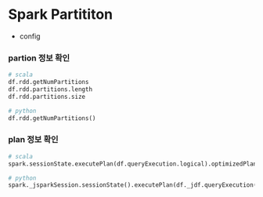 # Spark Partititon


- config 

###  partion 정보 확인


```python
# scala
df.rdd.getNumPartitions
df.rdd.partitions.length
df.rdd.partitions.size

# python
df.rdd.getNumPartitions()


```

### plan  정보 확인


```python
# scala
spark.sessionState.executePlan(df.queryExecution.logical).optimizedPlan.stats.sizeInBytes

# python
spark._jsparkSession.sessionState().executePlan(df._jdf.queryExecution().logical()).optimizedPlan().stats().sizeInBytes() 

```
